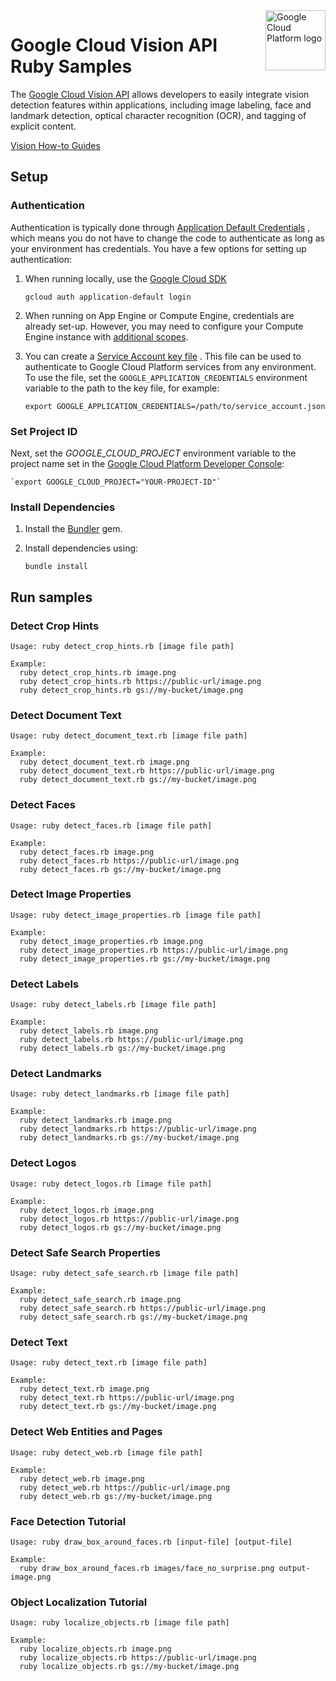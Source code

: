 <img src="https://avatars2.githubusercontent.com/u/2810941?v=3&s=96" alt="Google Cloud Platform logo" title="Google Cloud Platform" align="right" height="96" width="96"/>

# Google Cloud Vision API Ruby Samples

The [Google Cloud Vision API][vision_docs] allows developers to easily integrate vision
detection features within applications, including image labeling, face and
landmark detection, optical character recognition (OCR), and tagging of explicit
content.

[vision_docs]: https://cloud.google.com/vision/docs/

[Vision How-to Guides](https://cloud.google.com/vision/docs/how-to)

## Setup

### Authentication

Authentication is typically done through [Application Default Credentials](https://cloud.google.com/docs/authentication#getting_credentials_for_server-centric_flow)
, which means you do not have to change the code to authenticate as long as your
environment has credentials. You have a few options for setting up
authentication:

1. When running locally, use the [Google Cloud SDK](https://cloud.google.com/sdk/)

    `gcloud auth application-default login`

1. When running on App Engine or Compute Engine, credentials are already set-up.
However, you may need to configure your Compute Engine instance with
[additional scopes](https://cloud.google.com/compute/docs/authentication#using).

1. You can create a [Service Account key file](https://cloud.google.com/docs/authentication#service_accounts)
. This file can be used to authenticate to Google Cloud Platform services from
any environment. To use the file, set the `GOOGLE_APPLICATION_CREDENTIALS`
environment variable to the path to the key file, for example:

    `export GOOGLE_APPLICATION_CREDENTIALS=/path/to/service_account.json`

### Set Project ID

Next, set the *GOOGLE_CLOUD_PROJECT* environment variable to the project name
set in the
[Google Cloud Platform Developer Console](https://console.cloud.google.com):

    `export GOOGLE_CLOUD_PROJECT="YOUR-PROJECT-ID"`

### Install Dependencies

1. Install the [Bundler](http://bundler.io/) gem.

1. Install dependencies using:

    `bundle install`

## Run samples

### Detect Crop Hints

    Usage: ruby detect_crop_hints.rb [image file path]

    Example:
      ruby detect_crop_hints.rb image.png
      ruby detect_crop_hints.rb https://public-url/image.png
      ruby detect_crop_hints.rb gs://my-bucket/image.png

### Detect Document Text

    Usage: ruby detect_document_text.rb [image file path]

    Example:
      ruby detect_document_text.rb image.png
      ruby detect_document_text.rb https://public-url/image.png
      ruby detect_document_text.rb gs://my-bucket/image.png

### Detect Faces

    Usage: ruby detect_faces.rb [image file path]

    Example:
      ruby detect_faces.rb image.png
      ruby detect_faces.rb https://public-url/image.png
      ruby detect_faces.rb gs://my-bucket/image.png

### Detect Image Properties

    Usage: ruby detect_image_properties.rb [image file path]

    Example:
      ruby detect_image_properties.rb image.png
      ruby detect_image_properties.rb https://public-url/image.png
      ruby detect_image_properties.rb gs://my-bucket/image.png

### Detect Labels

    Usage: ruby detect_labels.rb [image file path]

    Example:
      ruby detect_labels.rb image.png
      ruby detect_labels.rb https://public-url/image.png
      ruby detect_labels.rb gs://my-bucket/image.png

### Detect Landmarks

    Usage: ruby detect_landmarks.rb [image file path]

    Example:
      ruby detect_landmarks.rb image.png
      ruby detect_landmarks.rb https://public-url/image.png
      ruby detect_landmarks.rb gs://my-bucket/image.png

### Detect Logos

    Usage: ruby detect_logos.rb [image file path]

    Example:
      ruby detect_logos.rb image.png
      ruby detect_logos.rb https://public-url/image.png
      ruby detect_logos.rb gs://my-bucket/image.png

### Detect Safe Search Properties

    Usage: ruby detect_safe_search.rb [image file path]

    Example:
      ruby detect_safe_search.rb image.png
      ruby detect_safe_search.rb https://public-url/image.png
      ruby detect_safe_search.rb gs://my-bucket/image.png

### Detect Text

    Usage: ruby detect_text.rb [image file path]

    Example:
      ruby detect_text.rb image.png
      ruby detect_text.rb https://public-url/image.png
      ruby detect_text.rb gs://my-bucket/image.png

### Detect Web Entities and Pages

    Usage: ruby detect_web.rb [image file path]

    Example:
      ruby detect_web.rb image.png
      ruby detect_web.rb https://public-url/image.png
      ruby detect_web.rb gs://my-bucket/image.png

### Face Detection Tutorial

    Usage: ruby draw_box_around_faces.rb [input-file] [output-file]

    Example:
      ruby draw_box_around_faces.rb images/face_no_surprise.png output-image.png

### Object Localization Tutorial

    Usage: ruby localize_objects.rb [image file path]

    Example:
      ruby localize_objects.rb image.png
      ruby localize_objects.rb https://public-url/image.png
      ruby localize_objects.rb gs://my-bucket/image.png
